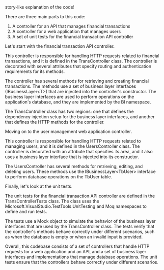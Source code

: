 <html>
  <body>
    <p>story-like explanation of the code!</p>
    <p>There are three main parts to this code:</p>
    <ol>
      <li>A controller for an API that manages financial transactions</li>
      <li>A controller for a web application that manages users</li>
      <li>A set of unit tests for the financial transaction API controller</li>
    </ol>
    <p>Let's start with the financial transaction API controller.</p>
    <p>This controller is responsible for handling HTTP requests related to financial transactions, and it is defined in the TransController class. The controller is decorated with several attributes that specify routing and authentication requirements for its methods.</p>
    <p>The controller has several methods for retrieving and creating financial transactions. The methods use a set of business layer interfaces (IBusinessLayer&lt;T&gt;) that are injected into the controller's constructor. The business layer interfaces are used to perform operations on the application's database, and they are implemented by the Bl namespace.</p>
    <p>The TransController class has two regions: one that defines the dependency injection setup for the business layer interfaces, and another that defines the HTTP methods for the controller.</p>
    <p>Moving on to the user management web application controller.</p>
    <p>This controller is responsible for handling HTTP requests related to managing users, and it is defined in the UsersController class. The controller is decorated with an attribute that specifies its area, and it also uses a business layer interface that is injected into its constructor.</p>
    <p>The UsersController has several methods for retrieving, editing, and deleting users. These methods use the IBusinessLayer&lt;TbUser&gt; interface to perform database operations on the TbUser table.</p>
    <p>Finally, let's look at the unit tests.</p>
    <p>The unit tests for the financial transaction API controller are defined in the TransControllerTests class. The class uses the Microsoft.VisualStudio.TestTools.UnitTesting and Moq namespaces to define and run tests.</p>
    <p>The tests use a Mock object to simulate the behavior of the business layer interfaces that are used by the TransController class. The tests verify that the controller's methods behave correctly under different scenarios, such as when the database is empty or when an invalid input is provided.</p>
    <p>Overall, this codebase consists of a set of controllers that handle HTTP requests for a web application and an API, and a set of business layer interfaces and implementations that manage database operations. The unit tests ensure that the controllers behave correctly under different scenarios.</p>
  </body>
</html>

